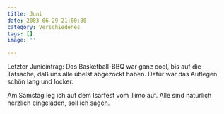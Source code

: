 ```yaml
---
title: Juni
date: 2003-06-29 21:00:00
category: Verschiedenes
tags: []
image: ''

---
```


Letzter Junieintrag: Das Basketball-BBQ war ganz cool, bis auf die Tatsache, daß uns alle übelst abgezockt haben. Dafür war das Auflegen schön lang und locker.  

Am Samstag leg ich auf dem Isarfest vom Timo auf. Alle sind natürlich herzlich eingeladen, soll ich sagen.
